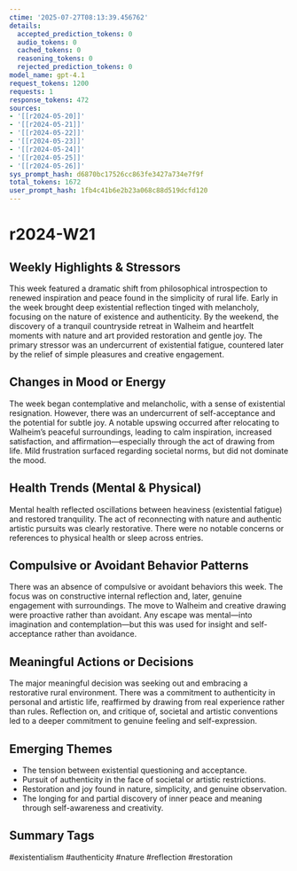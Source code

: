 ```yaml
---
ctime: '2025-07-27T08:13:39.456762'
details:
  accepted_prediction_tokens: 0
  audio_tokens: 0
  cached_tokens: 0
  reasoning_tokens: 0
  rejected_prediction_tokens: 0
model_name: gpt-4.1
request_tokens: 1200
requests: 1
response_tokens: 472
sources:
- '[[r2024-05-20]]'
- '[[r2024-05-21]]'
- '[[r2024-05-22]]'
- '[[r2024-05-23]]'
- '[[r2024-05-24]]'
- '[[r2024-05-25]]'
- '[[r2024-05-26]]'
sys_prompt_hash: d6870bc17526cc863fe3427a734e7f9f
total_tokens: 1672
user_prompt_hash: 1fb4c41b6e2b23a068c88d519dcfd120
---
```

# r2024-W21

## Weekly Highlights & Stressors

This week featured a dramatic shift from philosophical introspection to renewed inspiration and peace found in the simplicity of rural life. Early in the week brought deep existential reflection tinged with melancholy, focusing on the nature of existence and authenticity. By the weekend, the discovery of a tranquil countryside retreat in Walheim and heartfelt moments with nature and art provided restoration and gentle joy. The primary stressor was an undercurrent of existential fatigue, countered later by the relief of simple pleasures and creative engagement.

## Changes in Mood or Energy

The week began contemplative and melancholic, with a sense of existential resignation. However, there was an undercurrent of self-acceptance and the potential for subtle joy. A notable upswing occurred after relocating to Walheim’s peaceful surroundings, leading to calm inspiration, increased satisfaction, and affirmation—especially through the act of drawing from life. Mild frustration surfaced regarding societal norms, but did not dominate the mood.

## Health Trends (Mental & Physical)

Mental health reflected oscillations between heaviness (existential fatigue) and restored tranquility. The act of reconnecting with nature and authentic artistic pursuits was clearly restorative. There were no notable concerns or references to physical health or sleep across entries.

## Compulsive or Avoidant Behavior Patterns

There was an absence of compulsive or avoidant behaviors this week. The focus was on constructive internal reflection and, later, genuine engagement with surroundings. The move to Walheim and creative drawing were proactive rather than avoidant. Any escape was mental—into imagination and contemplation—but this was used for insight and self-acceptance rather than avoidance.

## Meaningful Actions or Decisions

The major meaningful decision was seeking out and embracing a restorative rural environment. There was a commitment to authenticity in personal and artistic life, reaffirmed by drawing from real experience rather than rules. Reflection on, and critique of, societal and artistic conventions led to a deeper commitment to genuine feeling and self-expression.

## Emerging Themes

- The tension between existential questioning and acceptance.
- Pursuit of authenticity in the face of societal or artistic restrictions.
- Restoration and joy found in nature, simplicity, and genuine observation.
- The longing for and partial discovery of inner peace and meaning through self-awareness and creativity.

## Summary Tags

#existentialism #authenticity #nature #reflection #restoration